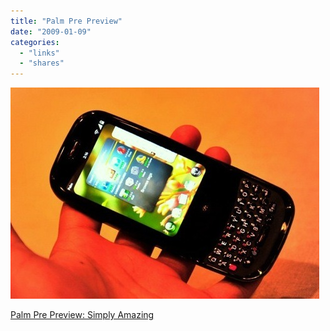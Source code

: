 ```yaml
---
title: "Palm Pre Preview"
date: "2009-01-09"
categories: 
  - "links"
  - "shares"
---
```


![](images/4wnP83SaFiifjlcc4JJqEm9Qo1_500.jpg)

[Palm Pre Preview: Simply Amazing](http://i.gizmodo.com/5126702/palm-pre-preview-simply-amazing?skyline=true&s=i)
